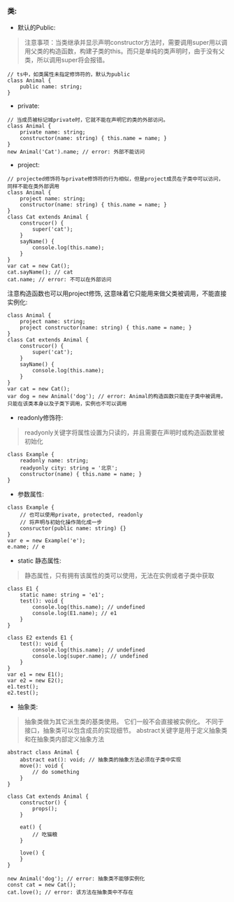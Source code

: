 ### 类:
 - 默认的Public:
>注意事项：当类继承并显示声明constructor方法时，需要调用super用以调用父类的构造函数，构建子类的this。而只是单纯的类声明时，由于没有父类，所以调用super将会报错。

```
// ts中，如类属性未指定修饰符的，默认为public
class Animal {
    public name: string;
}
```

 - private:
```
// 当成员被标记城private时，它就不能在声明它的类的外部访问。
class Animal {
    private name: string;
    constructor(name: string) { this.name = name; }
}
new Animal('Cat').name; // error: 外部不能访问
```

 - project:
```
// projected修饰符与private修饰符的行为相似，但是project成员在子类中可以访问，同样不能在类外部调用
class Animal {
    project name: string;
    constructor(name: string) { this.name = name; }
}
class Cat extends Animal {
    construcor() {
        super('cat');
    }
    sayName() {
        console.log(this.name);
    }
}
var cat = new Cat();
cat.sayName(); // cat
cat.name; // error: 不可以在外部访问
```
注意构造函数也可以用project修饰, 这意味着它只能用来做父类被调用，不能直接实例化:
```
class Animal {
    project name: string;
    project constructor(name: string) { this.name = name; }
}
class Cat extends Animal {
    construcor() {
        super('cat');
    }
    sayName() {
        console.log(this.name);
    }
}
var cat = new Cat();
var dog = new Animal('dog'); // error: Animal的构造函数只能在子类中被调用，只能在该类本身以及子类下调用，实例也不可以调用
```

 - readonly修饰符:
>readyonly关键字将属性设置为只读的，并且需要在声明时或构造函数里被初始化

```
class Example {
    readonly name: string;
    readyonly city: string = '北京';
    constructor(name) { this.name = name; }
}
```

 - 参数属性:
```
class Example {
    // 也可以使用private, protected, readonly
    // 将声明与初始化操作简化成一步
    consructor(public name: string) {}
}
var e = new Example('e');
e.name; // e
```

 - static 静态属性:
 >静态属性，只有拥有该属性的类可以使用，无法在实例或者子类中获取

```
class E1 {
    static name: string = 'e1';
    test(): void {
        console.log(this.name); // undefined
        console.log(E1.name); // e1
    }
}

class E2 extends E1 {
    test(): void {
        console.log(this.name); // undefined
        console.log(super.name); // undefined
    }
}
var e1 = new E1();
var e2 = new E2();
e1.test();
e2.test();
```

- 抽象类:
>抽象类做为其它派生类的基类使用。 它们一般不会直接被实例化。 不同于接口，抽象类可以包含成员的实现细节。 abstract关键字是用于定义抽象类和在抽象类内部定义抽象方法

```
abstract class Animal {
    abstract eat(): void; // 抽象类的抽象方法必须在子类中实现
    move(): void {
        // do something
    }
}

class Cat extends Animal {
    constructor() {
        props();
    }

    eat() {
        // 吃猫粮
    }

    love() {
    }
}

new Animal('dog'); // error: 抽象类不能够实例化
const cat = new Cat();
cat.love(); // error: 该方法在抽象类中不存在
```